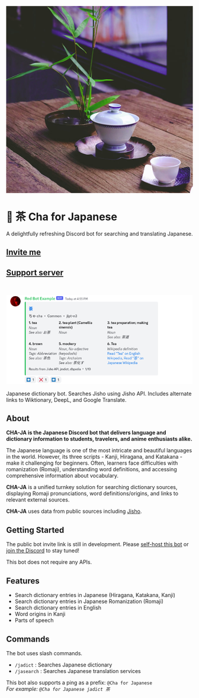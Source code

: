<img src="./cha-sq.jpg" alt="Cha Series by Coffeebank: A delightfully refreshing Discord bot" class="mb-2 h-24 rounded aspect-square" />

# 🍵 茶 Cha for Japanese

<p class="pt-0 mt-0 text-3xl">A delightfully refreshing Discord bot for searching and translating Japanese.</p>

## [Invite me](https://thymedev.github.io/invite/chaja)
## [Support server](https://thymedev.github.io/discord.html)

<br />

![Jadict: A Japanese dictionary entry for 茶 (ちゃ, cha, tea)](./jadict-example.png)

Japanese dictionary bot. Searches Jisho using Jisho API. Includes alternate links to Wiktionary, DeepL, and Google Translate.


## About

**CHA-JA is the Japanese Discord bot that delivers language and dictionary information to students, travelers, and anime enthusiasts alike.**

The Japanese language is one of the most intricate and beautiful languages in the world. However, its three scripts - Kanji, Hiragana, and Katakana - make it challenging for beginners. Often, learners face difficulties with romanization (Romaji), understanding word definitions, and accessing comprehensive information about vocabulary.

**CHA-JA** is a unified turnkey solution for searching dictionary sources, displaying Romaji pronunciations, word definitions/origins, and links to relevant external sources.

**CHA-JA** uses data from public sources including [Jisho](https://jisho.org/about).


## Getting Started

The public bot invite link is still in development. Please [self-host this bot](/start) or [join the Discord](https://coffeebank.github.io/discord) to stay tuned!

This bot does not require any APIs.


## Features

- Search dictionary entries in Japanese (Hiragana, Katakana, Kanji)
- Search dictionary entries in Japanese Romanization (Romaji)
- Search dictionary entries in English
- Word origins in Kanji
- Parts of speech


## Commands

The bot uses slash commands.

- `/jadict` : Searches Japanese dictionary
- `/jasearch` : Searches Japanese translation services


This bot also supports a ping as a prefix: `@Cha for Japanese `  
*For example: `@Cha for Japanese jadict 茶`*
